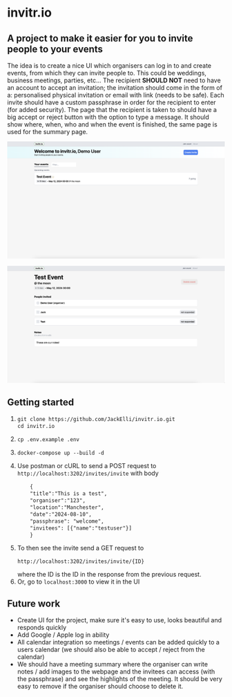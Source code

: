 # invitr.io

## A project to make it easier for you to invite people to your events

The idea is to create a nice UI which organisers can log in to and create events, from which they can invite people to. This could be weddings, business meetings, parties, etc... The recipient **SHOULD NOT** need to have an account to accept an invitation; the invitation should come in the form of a: personalised physical invitation or email with link (needs to be safe). Each invite should have a custom passphrase in order for the recipient to enter (for added security). The page that the recipient is taken to should have a big accept or reject button with the option to type a message. It should show where, when, who and when the event is finished, the same page is used for the summary page.

![dashboard](./images/dashboard.png)

![event](./images/event.png)

## Getting started

1)  ```
    git clone https://github.com/JackElli/invitr.io.git
    cd invitr.io
    ```
2)  ```
    cp .env.example .env
    ```
3)  ```
    docker-compose up --build -d
    ```
4) Use postman or cURL to send a POST request to `http://localhost:3202/invites/invite` with body
    ```
        {
        "title":"This is a test",
        "organiser":"123", 
        "location":"Manchester", 
        "date":"2024-08-10",
        "passphrase": "welcome",
        "invitees": [{"name":"testuser"}]
        }
    ```
5) To then see the invite send a GET request to 
    ```
    http://localhost:3202/invites/invite/{ID}
    ``` 
    where the ID is the ID in the response from the previous request.
6) Or, go to `localhost:3000` to view it in the UI

## Future work

- Create UI for the project, make sure it's easy to use, looks beautiful and responds quickly
- Add Google / Apple log in ability
- All calendar integration so meetings / events can be added quickly to a users calendar (we should also be able to accept / reject from the calendar)
- We should have a meeting summary where the organiser can write notes / add images to the webpage and the invitees can access (with the passphrase) and see the highlights of the meeting. It should be very easy to remove if the organiser should choose to delete it.

